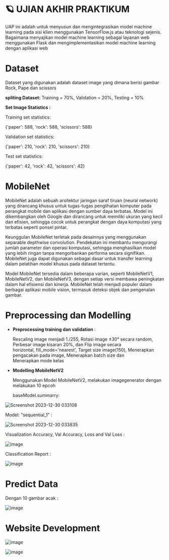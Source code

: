 # :ringed_planet: UJIAN AKHIR PRAKTIKUM
UAP ini adalah untuk menyusun dan mengintegrasikan model machine learning pada sisi klien menggunakan TensorFlow.js atau teknologi sejenis. Bagaimana menyajikan model
machine learning sebagai layanan web menggunakan Flask dan mengimplementasikan model machine learning dengan aplikasi web

# Dataset 
Dataset yang digunakan adalah dataset image yang dimana berisi gambar Rock, Pape dan scissors

**spliting Dataset:** Training = 70%, Validation = 20%, Testing = 10% 

**Set Image Statistics :**


Training set statistics:

{'paper': 588, 'rock': 588, 'scissors': 588}

Validation set statistics:

{'paper': 210, 'rock': 210, 'scissors': 210}

Test set statistics:

{'paper': 42, 'rock': 42, 'scissors': 42}

# MobileNet
MobileNet adalah sebuah arsitektur jaringan saraf tiruan (neural network) yang dirancang khusus untuk tugas-tugas penglihatan komputer pada perangkat mobile dan aplikasi dengan sumber daya terbatas. Model ini dikembangkan oleh Google dan dirancang untuk memiliki ukuran yang kecil dan efisien, sehingga cocok untuk perangkat dengan daya komputasi yang terbatas seperti ponsel pintar.

Keunggulan MobileNet terletak pada desainnya yang menggunakan separable depthwise convolution. Pendekatan ini membantu mengurangi jumlah parameter dan operasi komputasi, sehingga menghasilkan model yang lebih ringan tanpa mengorbankan performa secara signifikan. MobileNet juga dapat digunakan sebagai dasar untuk transfer learning dalam pelatihan model khusus pada dataset tertentu.

Model MobileNet tersedia dalam beberapa varian, seperti MobileNetV1, MobileNetV2, dan MobileNetV3, dengan setiap versi membawa peningkatan dalam hal efisiensi dan kinerja. MobileNet telah menjadi populer dalam berbagai aplikasi mobile vision, termasuk deteksi objek dan pengenalan gambar.

# Preprocessing dan Modelling 
* **Preprocessing training dan validation** :
  
   Rescaling image menjadi 1./255, Rotasi image ±30° secara random, Perbesar image kisaran 20%, dan Flip image secara   
   horizontal, fill_mode='nearest', Target size image(150), Menerapkan pengacakan pada image, Menerapkan batch size dan   
   Menerapkan mode kelas
* **Modelling MobileNetV2**
  
   Menggunakan Model MobileNetV2, melakukan imagegenerator dengan melakukan 10 epcoh
  
   baseModel.summarry:

![Screenshot 2023-12-30 033108](https://github.com/MuhammadFikriRaihan/UAP/assets/71715268/cf3d5a11-f0db-4bdb-8709-1f742f719668)

   Model: "sequential_1" :

![Screenshot 2023-12-30 033835](https://github.com/MuhammadFikriRaihan/UAP/assets/71715268/c672590e-af0e-43ce-9ddc-5c4fb0345636)

   Visualization Accuracy, Val Accuracy, Loss and Val Loss :
   
![image](https://github.com/MuhammadFikriRaihan/UAP/assets/71715268/2eeb5fdc-3e50-4502-a384-69ab232416b4)

   Classification Report :

![image](https://github.com/MuhammadFikriRaihan/UAP/assets/71715268/2d337698-d318-4821-b146-4ae36b02e82d)

# Predict Data
Dengan 10 gambar acak :

![image](https://github.com/MuhammadFikriRaihan/UAP/assets/71715268/1a9f1c2a-8fd7-43ff-b860-982eaa7d707e)

# Website Development

![image](https://github.com/MuhammadFikriRaihan/UAP/assets/71715268/96b8dbee-a454-4d2e-9ea5-623baa297a3d)

![image](https://github.com/MuhammadFikriRaihan/UAP/assets/71715268/99672742-ff53-4210-a6e8-3a5cd39a7f9e)



